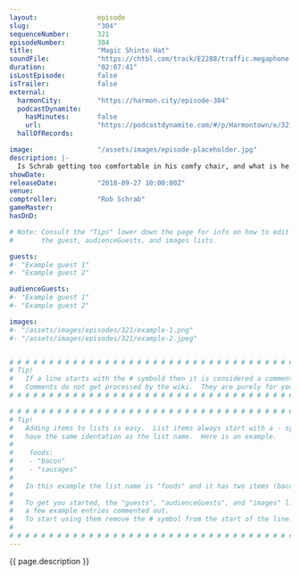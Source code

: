 ```yaml
---
layout:               episode
slug:                 "304"
sequenceNumber:       321
episodeNumber:        304
title:                "Magic Shinto Hat"
soundFile:            "https://chtbl.com/track/E2288/traffic.megaphone.fm/STA6586506051.mp3?updated=1596580673"
duration:             "02:07:41"
isLostEpisode:        false
isTrailer:            false
external:
  harmonCity:         "https://harmon.city/episode-304"
  podcastDynamite:
    hasMinutes:       false
    url:              "https://podcastdynamite.com/#/p/Harmontown/e/321/304"
  hallOfRecords:      

image:                "/assets/images/episode-placeholder.jpg"
description: |-
  Is Schrab getting too comfortable in his comfy chair, and what is he doing with his microphone? The role playing gang pivots to being potato farmers, but they get stuck on naming. Steve Levy is like a Lego.
showDate:             
releaseDate:          "2018-09-27 10:00:00Z"
venue:                
comptroller:          "Rob Schrab"
gameMaster:           
hasDnD:               

# Note: Consult the "Tips" lower down the page for info on how to edit
#       the guest, audienceGuests, and images lists.

guests:
#- "Example guest 1"
#- "Example guest 2"

audienceGuests:
#- "Example guest 1"
#- "Example guest 2"

images:
#- "/assets/images/episodes/321/example-1.png"
#- "/assets/images/episodes/321/example-2.jpeg"


# # # # # # # # # # # # # # # # # # # # # # # # # # # # # # # # # # # # # # # # # # # # #
# Tip!
#   If a line starts with the # symbold then it is considered a comment.
#   Comments do not get processed by the wiki.  They are purely for your information.
# # # # # # # # # # # # # # # # # # # # # # # # # # # # # # # # # # # # # # # # # # # # #

# # # # # # # # # # # # # # # # # # # # # # # # # # # # # # # # # # # # # # # # # # # # #
# Tip!
#   Adding items to lists is easy.  List items always start with a - symbol and have
#   have the same identation as the list name.  Here is an example.
#
#    foods:
#    - "bacon"
#    - "sausages"
#
#   In this example the list name is "foods" and it has two items (bacon, and sausages).
#
#   To get you started, the "guests", "audienceGuests", and "images" lists below have
#   a few example entries commented out.
#   To start using them remove the # symbol from the start of the line.
#
# # # # # # # # # # # # # # # # # # # # # # # # # # # # # # # # # # # # # # # # # # # # #
---
```


<!-- The episode description will be rendered here -->
{{ page.description }}

<!-- Add your content BELOW here -->
<!-- vvvvvvvvvvvvvvvvvvvvvvvvvvv -->




<!-- ^^^^^^^^^^^^^^^^^^^^^^^^^^^ -->
<!-- Add your content ABOVE here -->

<!-- The episode gallery will be rendered here -->